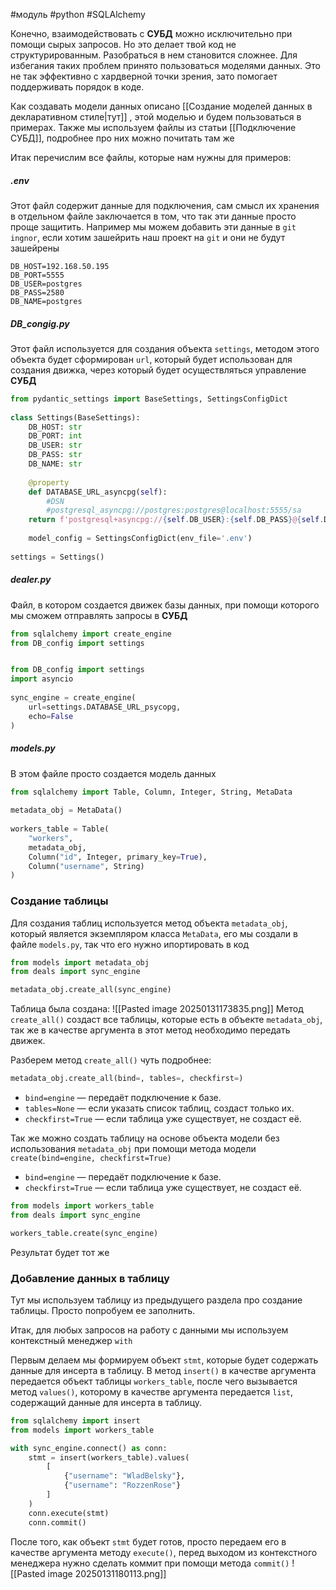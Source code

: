 #модуль #python #SQLAlchemy 

Конечно, взаимодействовать с **СУБД** можно исключительно при помощи сырых запросов. Но это делает твой код не структурированным. Разобраться в нем становится сложнее. Для избегания таких проблем принято пользоваться моделями данных. Это не так эффективно с хардверной точки зрения, зато помогает поддерживать порядок в коде.

Как создавать модели данных описано [[Создание моделей данных в декларативном стиле|тут]] , этой моделью и будем пользоваться в примерах. Также мы используем файлы из статьи [[Подключение СУБД]], подробнее про них можно почитать там же

Итак перечислим все файлы, которые нам нужны для примеров:
##### .env
Этот файл содержит данные для подключения, сам смысл их хранения в отдельном файле заключается в том, что так эти данные просто проще защитить. Например мы можем добавить эти данные в `git ingnor`, если хотим зашейрить наш проект на `git` и они не будут зашейрены
```
DB_HOST=192.168.50.195  
DB_PORT=5555  
DB_USER=postgres  
DB_PASS=2580  
DB_NAME=postgres
```
##### DB_congig.py
Этот файл используется для создания объекта `settings`, методом этого объекта будет сформирован `url`, который будет использован для создания движка, через который будет осуществляться управление **СУБД**
```python
from pydantic_settings import BaseSettings, SettingsConfigDict  
  
class Settings(BaseSettings):  
    DB_HOST: str  
    DB_PORT: int  
    DB_USER: str  
    DB_PASS: str  
    DB_NAME: str  
  
    @property  
    def DATABASE_URL_asyncpg(self):  
        #DSN  
        #postgresql_asyncpg://postgres:postgres@localhost:5555/sa        
    return f'postgresql+asyncpg://{self.DB_USER}:{self.DB_PASS}@{self.DB_HOST}:{self.DB_PORT}/{self.DB_NAME}'  
  
    model_config = SettingsConfigDict(env_file='.env')  
  
settings = Settings()
```
##### dealer.py
Файл, в котором создается движек базы данных, при помощи которого мы сможем отправлять запросы в **СУБД**
```python
from sqlalchemy import create_engine
from DB_config import settings


from DB_config import settings  
import asyncio  
  
sync_engine = create_engine(  
    url=settings.DATABASE_URL_psycopg,  
    echo=False  
)
```
##### models.py
В этом файле просто создается модель данных
``` python
from sqlalchemy import Table, Column, Integer, String, MetaData  
  
metadata_obj = MetaData()  
  
workers_table = Table(  
    "workers",  
    metadata_obj,  
    Column("id", Integer, primary_key=True),  
    Column("username", String)  
)
```
### Создание таблицы
Для создания таблиц используется метод объекта `metadata_obj`, который является экземпляром класса `MetaData`, его мы создали в файле `models.py`, так что его нужно ипортировать в код
```python
from models import metadata_obj
from deals import sync_engine

metadata_obj.create_all(sync_engine)
```
Таблица была создана:
![[Pasted image 20250131173835.png]]
Метод `create_all()` создаст все таблицы, которые есть в объекте `metadata_obj`, так же в качестве аргумента в этот метод необходимо передать движек.

Разберем метод `create_all()` чуть подробнее:
```python
metadata_obj.create_all(bind=, tables=, checkfirst=)
```
- `bind=engine` — передаёт подключение к базе.
- `tables=None` — если указать список таблиц, создаст только их.
- `checkfirst=True` — если таблица уже существует, не создаст её.

Так же можно создать таблицу на основе объекта модели без использования `metadata_obj` при помощи метода модели `create(bind=engine, checkfirst=True)`
- `bind=engine` — передаёт подключение к базе.
- `checkfirst=True` — если таблица уже существует, не создаст её.

```python
from models import workers_table
from deals import sync_engine

workers_table.create(sync_engine)
```
Результат будет тот же
### Добавление данных в таблицу
Тут мы используем таблицу из предыдущего раздела про создание таблицы. Просто попробуем ее заполнить.

Итак, для любых запросов на работу с данными мы используем контекстный менеджер `with`

Первым делаем мы формируем объект `stmt`, которые будет содержать данные для инсерта в таблицу. В метод `insert()` в качестве аргумента передается объект таблицы `workers_table`, после чего вызывается метод `values()`, которому в качестве аргумента передается `list`, содержащий данные для инсерта в таблицу.
```python
from sqlalchemy import insert
from models import workers_table

with sync_engine.connect() as conn:  
    stmt = insert(workers_table).values(  
        [  
            {"username": "WladBelsky"},  
            {"username": "RozzenRose"}  
        ]  
    )  
    conn.execute(stmt)  
    conn.commit()
```
После того, как объект `stmt` будет готов, просто передаем его в качестве аргумента методу `execute()`, перед выходом из контекстного менеджера нужно сделать коммит при помощи метода `commit()`
![[Pasted image 20250131180113.png]]